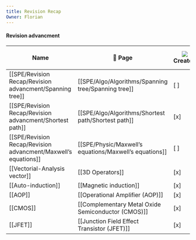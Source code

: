 ```yaml
---
title: Revision Recap
Owner: Florian
---
```

#### Revision advancment
|Name|🏫 Page|![](https://www.notion.so/icons/pencil_gray.svg)Created|![](https://www.notion.so/icons/pencil_gray.svg)Learnt Tim|![](https://www.notion.so/icons/pencil_gray.svg)Learnt Flo|Subjet|
|---|---|---|---|---|---|
|[[SPE/Revision Recap/Revision advancment/Spanning tree]]|[[SPE/Algo/Algorithms/Spanning tree/Spanning tree]]|[ ]|[ ]|[ ]|Algo|
|[[SPE/Revision Recap/Revision advancment/Shortest path]]|[[SPE/Algo/Algorithms/Shortest path/Shortest path]]|[x]|[ ]|[ ]|Algo|
|[[SPE/Revision Recap/Revision advancment/Maxwell’s equations]]|[[SPE/Physic/Maxwell’s equations/Maxwell’s equations]]|[ ]|[ ]|[ ]|Physique|
|[[Vectorial-Analysis vector]]|[[3D Operators]]|[x]|[ ]|[ ]|Physique|
|[[Auto-induction]]|[[Magnetic induction]]|[x]|[ ]|[ ]|Physique|
|[[AOP]]|[[Operational Amplifier (AOP)]]|[x]|[ ]|[ ]|Elec|
|[[CMOS]]|[[Complementary Metal Oxide Semiconductor (CMOS)]]|[x]|[ ]|[ ]|Elec|
|[[JFET]]|[[Junction Field Effect Transistor (JFET)]]|[x]|[ ]|[ ]|Elec|

